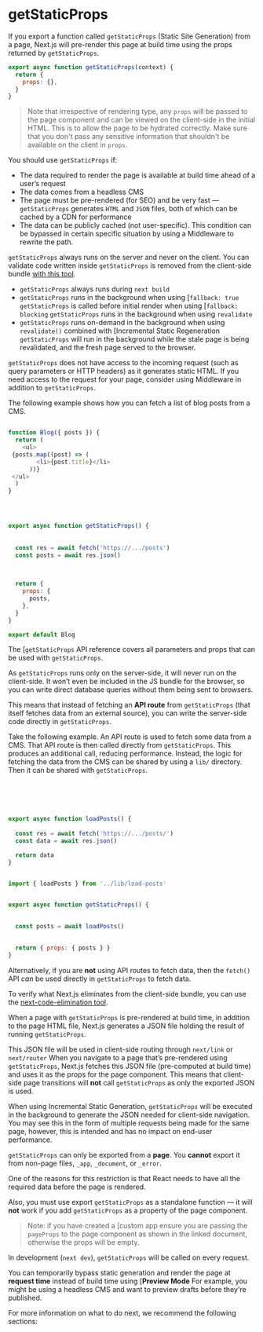 # getStaticProps


If you export a function called `getStaticProps` (Static Site Generation) from a page, Next.js will pre-render this page at build time using the props returned by `getStaticProps`.



```javascript
export async function getStaticProps(context) {
  return {
    props: {}, 
  }
}

```


> 
> Note that irrespective of rendering type, any `props` will be passed to the page component and can be viewed on the client-side in the initial HTML. This is to allow the page to be hydrated correctly. Make sure that you don't pass any sensitive information that shouldn't be available on the client in `props`.
> 
> 
> 


You should use `getStaticProps` if:


* The data required to render the page is available at build time ahead of a user’s request
* The data comes from a headless CMS
* The page must be pre-rendered (for SEO) and be very fast — `getStaticProps` generates `HTML` and `JSON` files, both of which can be cached by a CDN for performance
* The data can be publicly cached (not user-specific). This condition can be bypassed in certain specific situation by using a Middleware to rewrite the path.


`getStaticProps` always runs on the server and never on the client. You can validate code written inside `getStaticProps` is removed from the client-side bundle [with this tool](https://next-code-elimination.vercel.app/).


* `getStaticProps` always runs during `next build`
* `getStaticProps` runs in the background when using [`fallback: true` `getStaticProps` is called before initial render when using [`fallback: blocking` `getStaticProps` runs in the background when using `revalidate`
* `getStaticProps` runs on-demand in the background when using `revalidate()` combined with [Incremental Static Regeneration `getStaticProps` will run in the background while the stale page is being revalidated, and the fresh page served to the browser.


`getStaticProps` does not have access to the incoming request (such as query parameters or HTTP headers) as it generates static HTML. If you need access to the request for your page, consider using Middleware in addition to `getStaticProps`.


The following example shows how you can fetch a list of blog posts from a CMS.



```javascript

function Blog({ posts }) {
  return (
    <ul>
 {posts.map((post) => (
        <li>{post.title}</li>
      ))}
 </ul>
  )
}




export async function getStaticProps() {
  
  
  const res = await fetch('https://.../posts')
  const posts = await res.json()

  
  
  return {
    props: {
      posts,
    },
  }
}

export default Blog

```

The [`getStaticProps` API reference covers all parameters and props that can be used with `getStaticProps`.


As `getStaticProps` runs only on the server-side, it will never run on the client-side. It won’t even be included in the JS bundle for the browser, so you can write direct database queries without them being sent to browsers.


This means that instead of fetching an **API route** from `getStaticProps` (that itself fetches data from an external source), you can write the server-side code directly in `getStaticProps`.


Take the following example. An API route is used to fetch some data from a CMS. That API route is then called directly from `getStaticProps`. This produces an additional call, reducing performance. Instead, the logic for fetching the data from the CMS can be shared by using a `lib/` directory. Then it can be shared with `getStaticProps`.



```javascript





export async function loadPosts() {
  
  const res = await fetch('https://.../posts/')
  const data = await res.json()

  return data
}


import { loadPosts } from '../lib/load-posts'


export async function getStaticProps() {
  
  
  const posts = await loadPosts()

  
  return { props: { posts } }
}

```

Alternatively, if you are **not** using API routes to fetch data, then the `fetch()` API *can* be used directly in `getStaticProps` to fetch data.


To verify what Next.js eliminates from the client-side bundle, you can use the [next-code-elimination tool](https://next-code-elimination.vercel.app/).


When a page with `getStaticProps` is pre-rendered at build time, in addition to the page HTML file, Next.js generates a JSON file holding the result of running `getStaticProps`.


This JSON file will be used in client-side routing through `next/link` or `next/router` When you navigate to a page that’s pre-rendered using `getStaticProps`, Next.js fetches this JSON file (pre-computed at build time) and uses it as the props for the page component. This means that client-side page transitions will **not** call `getStaticProps` as only the exported JSON is used.


When using Incremental Static Generation, `getStaticProps` will be executed in the background to generate the JSON needed for client-side navigation. You may see this in the form of multiple requests being made for the same page, however, this is intended and has no impact on end-user performance.


`getStaticProps` can only be exported from a **page**. You **cannot** export it from non-page files, `_app`, `_document`, or `_error`.


One of the reasons for this restriction is that React needs to have all the required data before the page is rendered.


Also, you must use export `getStaticProps` as a standalone function — it will **not** work if you add `getStaticProps` as a property of the page component.



> 
> Note: if you have created a [custom app ensure you are passing the `pageProps` to the page component as shown in the linked document, otherwise the props will be empty.
> 
> 
> 


In development (`next dev`), `getStaticProps` will be called on every request.


You can temporarily bypass static generation and render the page at **request time** instead of build time using [**Preview Mode** For example, you might be using a headless CMS and want to preview drafts before they're published.


For more information on what to do next, we recommend the following sections:





